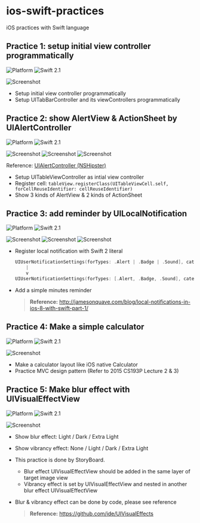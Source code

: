 # ios-swift-practices
iOS practices with Swift language

## Practice 1: setup initial view controller programmatically
![Platform](https://img.shields.io/badge/platform-iOS-lightgrey.svg)
![Swift 2.1](https://img.shields.io/badge/swift-2.1-orange.svg)

![Screenshot](screenshots/001.InitialViewController.png)

* Setup initial view controller programmatically
* Setup UITabBarController and its viewControllers programmatically

## Practice 2: show AlertView & ActionSheet by UIAlertController
![Platform](https://img.shields.io/badge/platform-iOS-lightgrey.svg)
![Swift 2.1](https://img.shields.io/badge/swift-2.1-orange.svg)

![Screenshot](screenshots/002.AlertController-1.png)
![Screenshot](screenshots/002.AlertController-2.png)
![Screenshot](screenshots/002.AlertController-3.png)

Reference: [UIAlertController (NSHipster)](http://nshipster.com/uialertcontroller/)

* Setup UITableViewController as intial view controller
* Register cell: `tableView.registerClass(UITableViewCell.self, forCellReuseIdentifier: cellReuseIdentifier)`
* Show 3 kinds of AlertView & 2 kinds of ActionSheet

## Practice 3: add reminder by UILocalNotification
![Platform](https://img.shields.io/badge/platform-iOS-lightgrey.svg)
![Swift 2.1](https://img.shields.io/badge/swift-2.1-orange.svg)

![Screenshot](screenshots/003.LocalNotification-1.png)
![Screenshot](screenshots/003.LocalNotification-2.png)
![Screenshot](screenshots/003.LocalNotification-3.png)

* Register local notification with Swift 2 literal

  ```swift
  UIUserNotificationSettings(forTypes: .Alert | .Badge | .Sound], categories: nil)
      |
      v
  UIUserNotificationSettings(forTypes: [.Alert, .Badge, .Sound], categories: nil)
  ```

* Add a simple minutes reminder

  > **Reference:** http://jamesonquave.com/blog/local-notifications-in-ios-8-with-swift-part-1/

## Practice 4: Make a simple calculator
![Platform](https://img.shields.io/badge/platform-iOS-lightgrey.svg)
![Swift 2.1](https://img.shields.io/badge/swift-2.1-orange.svg)

![Screenshot](screenshots/004.SimpleCalculator.png)

* Make a calculator layout like iOS native Calculator
* Practice MVC design pattern (Refer to 2015 CS193P Lecture 2 & 3)

## Practice 5: Make blur effect with UIVisualEffectView
![Platform](https://img.shields.io/badge/platform-iOS-lightgrey.svg)
![Swift 2.1](https://img.shields.io/badge/swift-2.1-orange.svg)

![Screenshot](screenshots/005.UIVisualEffectView.png)

* Show blur effect: Light / Dark / Extra Light
* Show vibrancy effect: None / Light / Dark / Extra Light
* This practice is done by StoryBoard.
  - Blur effect UIVisualEffectView should be added in the same layer of target image view
  - Vibrancy effect is set by UIVisualEffectView and nested in another blur effect UIVisualEffectView
* Blur & vibrancy effect can be done by code, please see reference

  > **Reference:** https://github.com/ide/UIVisualEffects
